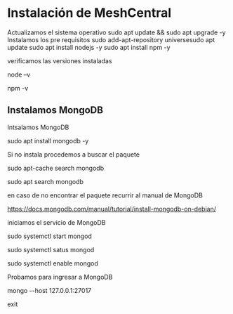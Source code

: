 # Instalación de MeshCentral

Actualizamos el sistema operativo
sudo apt update && sudo apt upgrade -y
Instalamos los pre requisitos
sudo add-apt-repository universesudo 
apt update
sudo apt install nodejs -y
sudo apt install npm -y

verificamos las versiones instaladas

node –v

npm -v

## Instalamos MongoDB

Intsalamos MongoDB

sudo apt install mongodb -y

Si no instala procedemos a buscar el paquete

sudo  apt-cache search mongodb

sudo apt search mongodb

en caso de no encontrar el paquete recurrir  al manual de MongoDB

https://docs.mongodb.com/manual/tutorial/install-mongodb-on-debian/

iniciamos el servicio de MongoDB

sudo systemctl start mongod

sudo systemctl satus mongod

sudo systemctl enable mongod

Probamos para ingresar a MongoDB

mongo --host 127.0.0.1:27017

exit

